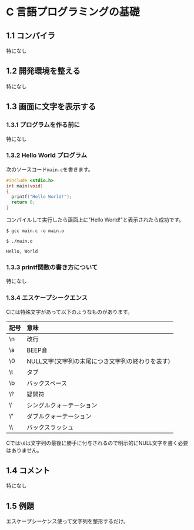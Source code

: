# C 言語プログラミングの基礎
## 1.1 コンパイラ
特になし
## 1.2 開発環境を整える
特になし
## 1.3 画面に文字を表示する
### 1.3.1 プログラムを作る前に
特になし
### 1.3.2 Hello World プログラム
次のソースコード`main.c`を書きます。
```c
#include <stdio.h>
int main(void)
{
  printf("Hello World!");
  return 0;
}
```
コンパイルして実行したら画面上に"Hello World!"と表示されたら成功です。
```
$ gcc main.c -o main.o
```

```
$ ./main.o
```
```
Hello, World
```
### 1.3.3 printf関数の書き方について
特になし
### 1.3.4 エスケープシークエンス
Cには特殊文字があって以下のようなものがあります。

|記号|意味|
|:---|:---|
|\n|改行|
|\a|BEEP音|
|\0|NULL文字(文字列の末尾につき文字列の終わりを表す)|
|\t|タブ|
|\b|バックスペース|
|\\?|疑問符|
|\\'|シングルクォーテーション|
|\\"|ダブルクォーテーション|
|\\\\ |バックスラッシュ|

Cでは`\0`は文字列の最後に勝手に付与されるので明示的にNULL文字を書く必要はありません。
## 1.4 コメント
特になし
## 1.5 例題
エスケープシーケンス使って文字列を整形するだけ。
